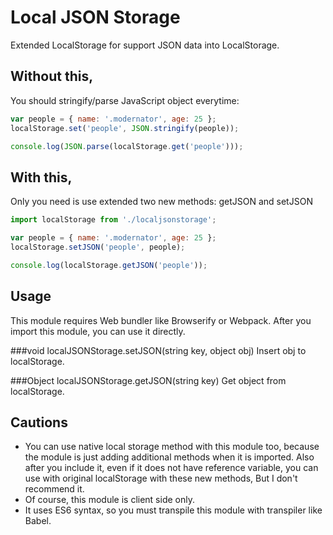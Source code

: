 # Local JSON Storage
Extended LocalStorage for support JSON data into LocalStorage.

## Without this,
You should stringify/parse JavaScript object everytime:

```javascript
var people = { name: '.modernator', age: 25 };
localStorage.set('people', JSON.stringify(people));

console.log(JSON.parse(localStorage.get('people')));
```

## With this,
Only you need is use extended two new methods: getJSON and setJSON

```javascript
import localStorage from './localjsonstorage';

var people = { name: '.modernator', age: 25 };
localStorage.setJSON('people', people);

console.log(localStorage.getJSON('people'));
```

## Usage
This module requires Web bundler like Browserify or Webpack. After you import this module, you can use it directly.

###void localJSONStorage.setJSON(string key, object obj)
Insert obj to localStorage.

###Object localJSONStorage.getJSON(string key)
Get object from localStorage.


## Cautions
- You can use native local storage method with this module too, because the module is just adding additional methods when it is imported.
Also after you include it, even if it does not have reference variable, you can use with original localStorage with these new methods, But I don't recommend it.
- Of course, this module is client side only.
- It uses ES6 syntax, so you must transpile this module with transpiler like Babel.